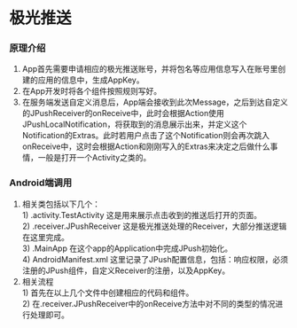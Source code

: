 # 极光推送  

### 原理介绍  
1. App首先需要申请相应的极光推送账号，并将包名等应用信息写入在账号里创建的应用的信息中，生成AppKey。
2. 在App开发时将各个组件按照规则写好。
3. 在服务端发送自定义消息后，App端会接收到此次Message，之后到达自定义的JPushReceiver的onReceive中，此时会根据Action使用JPushLocalNotification，将获取到的消息展示出来，并定义这个Notification的Extras。此时若用户点击了这个Notification则会再次跳入onReceive中，这时会根据Action和刚刚写入的Extras来决定之后做什么事情，一般是打开一个Activity之类的。

### Android端调用  
1. 相关类包括以下几个：  
		1) .activity.TestActivity 这是用来展示点击收到的推送后打开的页面。  
		2) .receiver.JPushReceiver 这是极光推送处理的Receiver，大部分推送逻辑在这里完成。  
		3) .MainApp 在这个app的Application中完成JPush初始化。  
		4) AndroidManifest.xml 这里记录了JPush配置信息，包括：响应权限，必须注册的JPush组件，自定义Receiver的注册，以及AppKey。  
2. 相关流程  
		1) 首先在以上几个文件中创建相应的代码和组件。  
		2) 在.receiver.JPushReceiver中的onReceive方法中对不同的类型的情况进行处理即可。